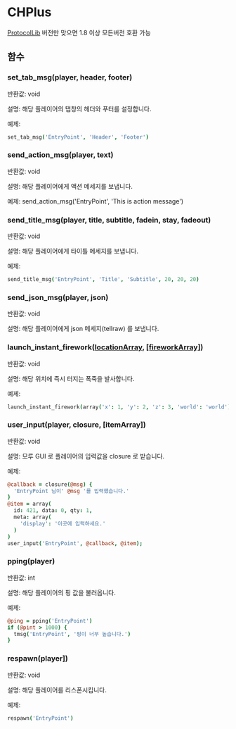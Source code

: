 # CHPlus

[ProtocolLib](https://www.spigotmc.org/resources/protocollib.1997/) 버전만 맞으면 1.8 이상 모든버전 호환 가능

## 함수

### set_tab_msg(player, header, footer)

반환값: void

설명: 해당 플레이어의 탭창의 헤더와 푸터를 설정합니다.

예제: 
```coffeescript
set_tab_msg('EntryPoint', 'Header', 'Footer')
```

### send_action_msg(player, text)

반환값: void

설명: 해당 플레이어에게 액션 메세지를 보냅니다.

예제: send_action_msg('EntryPoint', 'This is action message')

### send_title_msg(player, title, subtitle, fadein, stay, fadeout)

반환값: void

설명: 해당 플레이어에게 타이틀 메세지를 보냅니다.

예제: 
```coffeescript
send_title_msg('EntryPoint', 'Title', 'Subtitle', 20, 20, 20)
````

### send_json_msg(player, json)

반환값: void

설명: 해당 플레이어에게 json 메세지(tellraw) 를 보냅니다.

### launch_instant_firework([locationArray](http://wiki.sk89q.com/wiki/CommandHelper/Array_Formatting#Location_array), [[fireworkArray]](http://wiki.sk89q.com/wiki/CommandHelper/Staged/API/launch_firework#Description))

반환값: void

설명: 해당 위치에 즉시 터지는 폭죽을 발사합니다.

예제: 
```coffeescript
launch_instant_firework(array('x': 1, 'y': 2, 'z': 3, 'world': 'world'))
```

### user_input(player, closure, [itemArray])

반환값: void

설명: 모루 GUI 로 플레이어의 입력값을 closure 로 받습니다.

예제: 
```coffeescript
@callback = closure(@msg) {
  'EntryPoint 님이' @msg '를 입력했습니다.'
}
@item = array(
  id: 421, data: 0, qty: 1,
  meta: array(
    'display': '이곳에 입력하세요.'
  )
)
user_input('EntryPoint', @callback, @item);
```

### pping(player)

반환값: int

설명: 해당 플레이어의 핑 값을 불러옵니다.

예제:
```coffeescript
@ping = pping('EntryPoint')
if (@pint > 1000) {
  tmsg('EntryPoint', '핑이 너무 높습니다.')
}
```

### respawn(player])

반환값: void

설명: 해당 플레이어를 리스폰시킵니다.

예제:
```coffeescript
respawn('EntryPoint')
```